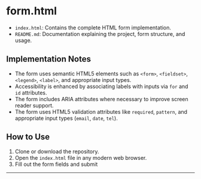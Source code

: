 # form.html
- `index.html`: Contains the complete HTML form implementation.
- `README.md`: Documentation explaining the project, form structure, and usage.

## Implementation Notes
- The form uses semantic HTML5 elements such as `<form>`, `<fieldset>`, `<legend>`, `<label>`, and appropriate input types.
- Accessibility is enhanced by associating labels with inputs via `for` and `id` attributes.
- The form includes ARIA attributes where necessary to improve screen reader support.
- The form uses HTML5 validation attributes like `required`, `pattern`, and appropriate input types (`email`, `date`, `tel`).

## How to Use
1. Clone or download the repository.
2. Open the `index.html` file in any modern web browser.
3. Fill out the form fields and submit
---
